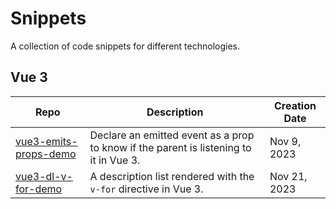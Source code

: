 # Snippets

A collection of code snippets for different technologies.

## Vue 3

| Repo                                                                             | Description                                                                           | Creation Date |
| -------------------------------------------------------------------------------- | ------------------------------------------------------------------------------------- | ------------- |
| [vue3-emits-props-demo](https://codeberg.org/joaopalmeiro/vue3-emits-props-demo) | Declare an emitted event as a prop to know if the parent is listening to it in Vue 3. | Nov 9, 2023   |
| [vue3-dl-v-for-demo](https://codeberg.org/joaopalmeiro/vue3-dl-v-for-demo)       | A description list rendered with the `v-for` directive in Vue 3.                      | Nov 21, 2023  |
